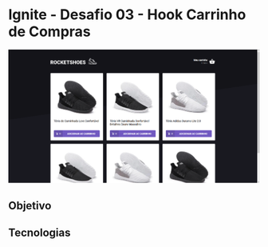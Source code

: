 # Ignite - Desafio 03 - Hook Carrinho de Compras
![Snapshot da tela principal do desafio 03 do Ignite](/design/ignite-desafio03-hook-carrinho-compras.jpg)

## Objetivo

## Tecnologias